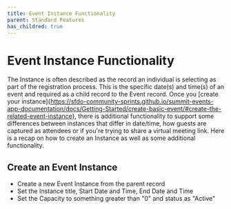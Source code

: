 ```yaml
---
title: Event Instance Functionality
parent: Standard Features
has_childred: true
---
```


# Event Instance Functionality

The Instance is often described as the record an individual is selecting as part of the registration process. This is the specific date(s) and time(s) of an event and required as a child record to the Event record. Once you [create your instance]{https://sfdo-community-sprints.github.io/summit-events-app-documentation/docs/Getting-Started/create-basic-event/#create-the-related-event-instance}, there is additional functionality to support some differences between instances that differ in date/time, how guests are captured as attendees or if you're trying to share a virtual meeting link. Here is a recap on how to create an Instance as well as some additional functionality.

## Create an Event Instance

- Create a new Event Instance from the parent record
- Set the Instance title, Start Date and Time, End Date and Time
- Set the Capacity to something greater than "0" and status as "Active"

